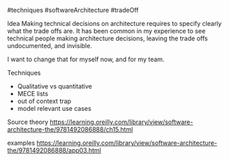 #techniques #softwareArchitecture #tradeOff


Idea
Making technical decisions on architecture requires to specify clearly what the trade offs are. It has been common in  my experience to see technical people making architecture decisions, leaving the trade offs undocumented, and invisible. 

I want to change that for myself now, and for my team.

Techniques
- Qualitative vs quantitative 
- MECE lists
- out of context trap
- model relevant use cases 

Source
theory https://learning.oreilly.com/library/view/software-architecture-the/9781492086888/ch15.html

examples https://learning.oreilly.com/library/view/software-architecture-the/9781492086888/app03.html

